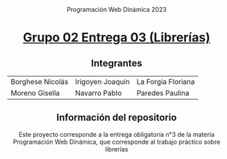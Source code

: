 <div align="center">
Programación Web Dinámica 2023

# <a href="http://localhost/PWD_TP_Librerias/">Grupo 02 Entrega 03 (Librerías)</a>

## Integrantes

<table>
    <tr>
        <td>Borghese Nicolás</td>
        <td>Irigoyen Joaquín</td>
        <td>La Forgia Floriana</td>
    </tr>
    <tr>
        <td>Moreno Gisella</td>
        <td>Navarro Pablo</td>
        <td>Paredes Paulina</td>
    </tr>
</table>

## Información del repositorio

Este proyecto corresponde a la entrega obligatoria n°3 de la materia Programación Web Dinámica, que
corresponde al trabajo práctico sobre librerías

</div>



